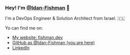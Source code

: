 ### Hey! I'm [@Idan-Fishman](https://fishman.dev) 👋

I'm a DevOps Engineer & Solution Architect from Israel. 🇮🇱

Yo can find me on:
* [My website: fishman.dev](https://fishman.dev)
* [GitHub as @Idan-Fishman (you are here)](https://github.com/Idan-Fishman)
* [LinkedIn](https://linkedin.com/in/idan-fishman)

<!--
**Idan-Fishman/Idan-Fishman** is a ✨ _special_ ✨ repository because its `README.md` (this file) appears on your GitHub profile.

Here are some ideas to get you started:

- 🔭 I’m currently working on ...
- 🌱 I’m currently learning ...
- 👯 I’m looking to collaborate on ...
- 🤔 I’m looking for help with ...
- 💬 Ask me about ...
- 📫 How to reach me: ...
- 😄 Pronouns: ...
- ⚡ Fun fact: ...
-->
